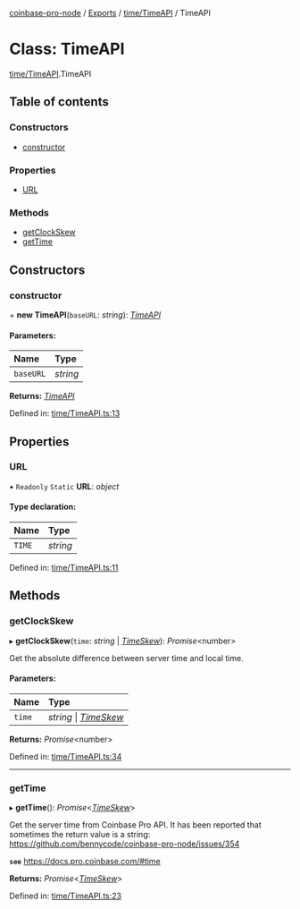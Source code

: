 [coinbase-pro-node](../README.md) / [Exports](../modules.md) / [time/TimeAPI](../modules/time_timeapi.md) / TimeAPI

# Class: TimeAPI

[time/TimeAPI](../modules/time_timeapi.md).TimeAPI

## Table of contents

### Constructors

- [constructor](time_timeapi.timeapi.md#constructor)

### Properties

- [URL](time_timeapi.timeapi.md#url)

### Methods

- [getClockSkew](time_timeapi.timeapi.md#getclockskew)
- [getTime](time_timeapi.timeapi.md#gettime)

## Constructors

### constructor

\+ **new TimeAPI**(`baseURL`: *string*): [*TimeAPI*](time_timeapi.timeapi.md)

#### Parameters:

Name | Type |
:------ | :------ |
`baseURL` | *string* |

**Returns:** [*TimeAPI*](time_timeapi.timeapi.md)

Defined in: [time/TimeAPI.ts:13](https://github.com/bennycode/coinbase-pro-node/blob/760c258/src/time/TimeAPI.ts#L13)

## Properties

### URL

▪ `Readonly` `Static` **URL**: *object*

#### Type declaration:

Name | Type |
:------ | :------ |
`TIME` | *string* |

Defined in: [time/TimeAPI.ts:11](https://github.com/bennycode/coinbase-pro-node/blob/760c258/src/time/TimeAPI.ts#L11)

## Methods

### getClockSkew

▸ **getClockSkew**(`time`: *string* \| [*TimeSkew*](../interfaces/time_timeapi.timeskew.md)): *Promise*<number\>

Get the absolute difference between server time and local time.

#### Parameters:

Name | Type |
:------ | :------ |
`time` | *string* \| [*TimeSkew*](../interfaces/time_timeapi.timeskew.md) |

**Returns:** *Promise*<number\>

Defined in: [time/TimeAPI.ts:34](https://github.com/bennycode/coinbase-pro-node/blob/760c258/src/time/TimeAPI.ts#L34)

___

### getTime

▸ **getTime**(): *Promise*<[*TimeSkew*](../interfaces/time_timeapi.timeskew.md)\>

Get the server time from Coinbase Pro API. It has been reported that sometimes the return value is a string:
https://github.com/bennycode/coinbase-pro-node/issues/354

**`see`** https://docs.pro.coinbase.com/#time

**Returns:** *Promise*<[*TimeSkew*](../interfaces/time_timeapi.timeskew.md)\>

Defined in: [time/TimeAPI.ts:23](https://github.com/bennycode/coinbase-pro-node/blob/760c258/src/time/TimeAPI.ts#L23)
